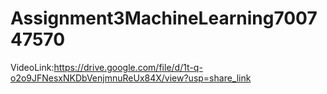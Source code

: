 # Assignment3MachineLearning700747570
VideoLink:https://drive.google.com/file/d/1t-q-o2o9JFNesxNKDbVenjmnuReUx84X/view?usp=share_link
